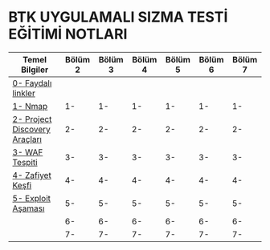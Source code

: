 # BTK UYGULAMALI SIZMA TESTİ EĞİTİMİ NOTLARI #

|Temel Bilgiler|Bölüm 2|Bölüm 3|Bölüm 4|Bölüm 5|Bölüm 6|Bölüm 7|
|---|---|---|---|---|---|---|
|[0- Faydalı linkler](https://github.com/gokhangokcen1/BTK-uygulamali-sizma-testi-egitimi-notlari/blob/main/Temel-bilgiler/0-faydali-linkler.md)|||||||
|[1- Nmap](https://github.com/gokhangokcen1/BTK-uygulamali-sizma-testi-egitimi-notlari/blob/main/Temel-bilgiler/1-nmap.md)|1-|1-|1-|1-|1-|1-|
|[2- Project Discovery Araçları](https://github.com/gokhangokcen1/BTK-uygulamali-sizma-testi-egitimi-notlari/blob/main/Temel-bilgiler/2-project-discovery-araclari.md)|2-|2-|2-|2-|2-|2-|
|[3- WAF Tespiti](https://github.com/gokhangokcen1/BTK-uygulamali-sizma-testi-egitimi-notlari/blob/main/Temel-bilgiler/3-WAF-tespiti.md)|3-|3-|3-|3-|3-|3-|
|[4- Zafiyet Keşfi](https://github.com/gokhangokcen1/BTK-uygulamali-sizma-testi-egitimi-notlari/blob/main/Temel-bilgiler/4-zafiyet-kesfi.md)|4-|4-|4-|4-|4-|4-|
|[5- Exploit Aşaması](https://github.com/gokhangokcen1/BTK-uygulamali-sizma-testi-egitimi-notlari/blob/main/Temel-bilgiler/5-exploit-asamasi.md)|5-|5-|5-|5-|5-|5-|
||6-|6-|6-|6-|6-|6-|
||7-|7-|7-|7-|7-|7-|

